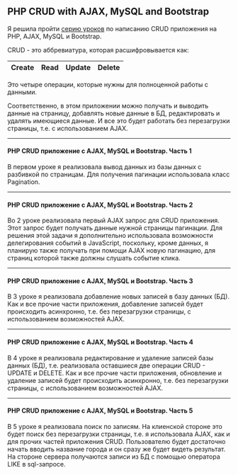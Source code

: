 ## PHP CRUD with AJAX, MySQL and Bootstrap

Я решила пройти [серию уроков](https://www.youtube.com/playlist?list=PLNvHH49JXUUCUjC9vlxU2JQYlioFFOIOy) по написанию CRUD приложения на PHP, AJAX, MySQL и Bootstrap. 

CRUD - это аббревиатура, которая расшифровывается как: 

|Create|Read|Update|Delete|
|-----|----|-----|-----|

Это четыре операции, которые нужны для полноценной работы с данными. 

Соответственно, в этом приложении можно получать и выводить данные на страницу, добавлять новые данные в БД, редактировать и удалять имеющиеся данные. И все это будет работать без перезагрузки страницы, т.е. с использованием AJAX.

***

#### PHP CRUD приложение с AJAX, MySQL и Bootstrap. Часть 1

В первом уроке я реализовала вывод данных из базы данных с разбивкой по страницам. Для получения пагинации использовала класс Pagination.

***

#### PHP CRUD приложение с AJAX, MySQL и Bootstrap. Часть 2

Во 2 уроке реализовала первый AJAX запрос для CRUD приложения. Этот запрос будет получать данные нужной страницы пагинации. Для решения этой задачи я дополнительно использовала возможности делегирования событий в JavaScript, поскольку, кроме данных, я планирую также получать при помощи AJAX новую пагинацию, для страниц которой также должны слушать событие клика.

***

#### PHP CRUD приложение с AJAX, MySQL и Bootstrap. Часть 3

В 3 уроке я реализовала добавление новых записей в базу данных (БД). Как и все прочие части приложения, добавление записей будет происходить асинхронно, т.е. без перезагрузки страницы, с использованием возможностей AJAX.

***

#### PHP CRUD приложение с AJAX, MySQL и Bootstrap. Часть 4

В 4 уроке я реализовала редактирование и удаление записей базы данных (БД), т.е. реализовала оставшиеся две операции CRUD - UPDATE и DELETE. Как и все прочие части приложения, обновление и удаление записей будет происходить асинхронно, т.е. без перезагрузки страницы, с использованием возможностей AJAX.

***

#### PHP CRUD приложение с AJAX, MySQL и Bootstrap. Часть 5

В 5 уроке я реализовала поиск по записям. На клиенской стороне это будет поиск без перезагрузки страницы, т.е. я использовала AJAX, как и для прочих частей приложения CRUD. Пользователю будет достаточно начать вводить название города и он сразу же будет видеть результат. На стороне сервера получаются записи из БД с помощью оператора LIKE в sql-запросе.